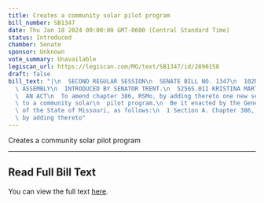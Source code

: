 ```yaml
---
title: Creates a community solar pilot program
bill_number: SB1347
date: Thu Jan 18 2024 00:00:00 GMT-0600 (Central Standard Time)
status: Introduced
chamber: Senate
sponsor: Unknown
vote_summary: Unavailable
legiscan_url: https://legiscan.com/MO/text/SB1347/id/2890158
draft: false
bill_text: "|\n  SECOND REGULAR SESSION\n  SENATE BILL NO. 1347\n  102ND GENERA L\
  \ ASSEMBLY\n  INTRODUCED BY SENATOR TRENT.\n  5256S.01I KRISTINA MARTIN, Secretary\n\
  \  AN ACT\n  To amend chapter 386, RSMo, by adding thereto one new section relating\
  \ to a community solar\n  pilot program.\n  Be it enacted by the General Assembly\
  \ of the State of Missouri, as follows:\n  1 Section A. Chapter 386, RSMo, is amended\
  \ by adding thereto"
---
```

Creates a community solar pilot program

---

## Read Full Bill Text

You can view the full text [here](https://legiscan.com/MO/text/SB1347/id/2890158).
